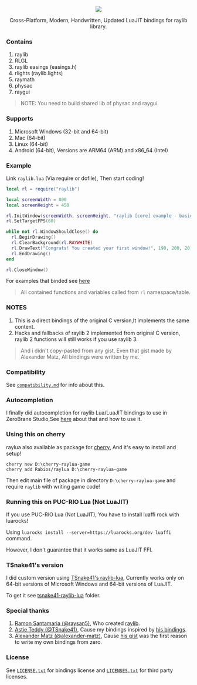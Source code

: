<div align="center">
	<img src="https://github.com/Rabios/raylua/blob/master/raylua.png">
	<p>Cross-Platform, Modern, Handwritten, Updated LuaJIT bindings for raylib library.</p>
</div>

### Contains

1. raylib
2. RLGL
3. raylib easings (easings.h)
4. rlights (raylib.lights)
5. raymath
6. physac
7. raygui

> NOTE: You need to build shared lib of physac and raygui.

### Supports

1. Microsoft Windows (32-bit and 64-bit)
2. Mac (64-bit)
3. Linux (64-bit)
4. Android (64-bit), Versions are ARM64 (ARM) and x86_64 (Intel)

### Example

Link `raylib.lua` (Via require or dofile), Then start coding!

```lua
local rl = require("raylib")

local screenWidth = 800
local screenHeight = 450

rl.InitWindow(screenWidth, screenHeight, "raylib [core] example - basic window")
rl.SetTargetFPS(60)

while not rl.WindowShouldClose() do
  rl.BeginDrawing()
  rl.ClearBackground(rl.RAYWHITE)
  rl.DrawText("Congrats! You created your first window!", 190, 200, 20, rl.LIGHTGRAY)
  rl.EndDrawing()
end

rl.CloseWindow()
```

For examples that binded see [here](https://github.com/Rabios/raylua/blob/master/examples/README.md)

> All contained functions and variables called from `rl` namespace/table.

### NOTES

1. This is a direct bindings of the original C version,It implements the same content.
2. Hacks and fallbacks of raylib 2 implemented from original C version, raylib 2 functions will still works if you use raylib 3.

> And i didn't copy-pasted from any gist, Even that gist made by Alexander Matz, All bindings were written by me.

### Compatibility

See [`compatibility.md`](https://github.com/Rabios/raylua/blob/master/compatibility.md) for info about this.

### Autocompletion

I finally did autocompletion for raylib Lua/LuaJIT bindings to use in ZeroBrane Studio,See [here](https://github.com/Rabios/raylua/blob/master/zerobrane/README.md) about that and how to use it.

### Using this on cherry

raylua also available as package for [cherry](https://github.com/Rabios/cherry), And it's easy to install and setup!

```
cherry new D:\cherry-raylua-game
cherry add Rabios/raylua D:\cherry-raylua-game
```

Then edit main file of package in directory `D:\cherry-raylua-game` and require `raylib` with writing game code!

### Running this on PUC-RIO Lua (Not LuaJIT)

If you use PUC-RIO Lua (Not LuaJIT), You have to install luaffi rock with luarocks!

Using `luarocks install --server=https://luarocks.org/dev luaffi` command.

However, I don't guarantee that it works same as LuaJIT FFI.

### TSnake41's version

I did custom version using [TSnake41's raylib-lua](https://github.com/TSnake41/raylib-lua), Currently works only on 64-bit versions of Microsoft Windows and 64-bit versions of LuaJIT.

To get it see [tsnake41-raylib-lua](https://github.com/Rabios/raylua/blob/master/tsnake41-raylib-lua) folder.

### Special thanks

1. [Ramon Santamaria (@raysan5)](https://github.com/raysan5), Who created [raylib](https://www.raylib.com).
2. [Astie Teddy (@TSnake41)](https://github.com/TSnake41), Cause my bindings inspired by [his bindings](https://github.com/TSnake41/raylib-lua).
3. [Alexander Matz (@alexander-matz)](https://github.com/alexander-matz), Cause [his gist](https://gist.github.com/alexander-matz/f8ee4eb9fdf676203d70c1e5e329a6ec) was the first reason to write my own bindings from zero.

### License

See [`LICENSE.txt`](https://github.com/Rabios/raylua/blob/master/LICENSE.txt) for bindings license and [`LICENSES.txt`](https://github.com/Rabios/raylua/blob/master/LICENSES.txt) for third party licenses.
